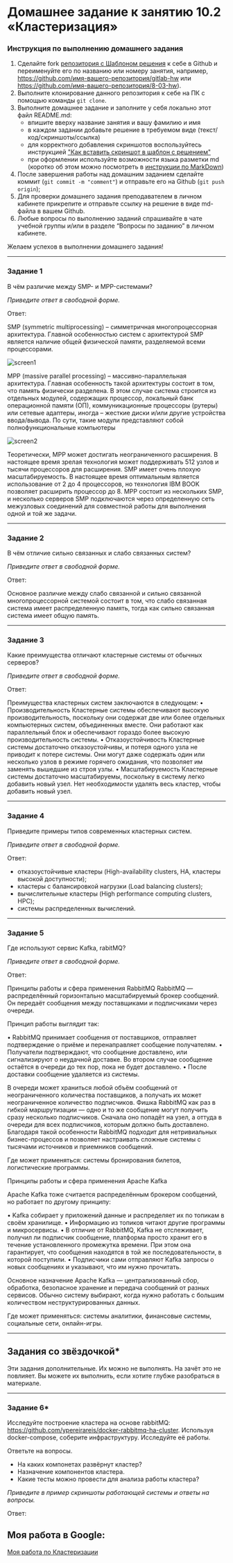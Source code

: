 # Домашнее задание к занятию 10.2 «Кластеризация»


### Инструкция по выполнению домашнего задания

1. Сделайте fork [репозитория c Шаблоном решения](https://github.com/netology-code/sys-pattern-homework) к себе в Github и переименуйте его по названию или номеру занятия, например, https://github.com/имя-вашего-репозитория/gitlab-hw или https://github.com/имя-вашего-репозитория/8-03-hw).
2. Выполните клонирование данного репозитория к себе на ПК с помощью команды `git clone`.
3. Выполните домашнее задание и заполните у себя локально этот файл README.md:
   - впишите вверху название занятия и вашу фамилию и имя
   - в каждом задании добавьте решение в требуемом виде (текст/код/скриншоты/ссылка)
   - для корректного добавления скриншотов воспользуйтесь инструкцией ["Как вставить скриншот в шаблон с решением"](https://github.com/netology-code/sys-pattern-homework/blob/main/screen-instruction.md)
   - при оформлении используйте возможности языка разметки md (коротко об этом можно посмотреть в [инструкции по MarkDown](https://github.com/netology-code/sys-pattern-homework/blob/main/md-instruction.md))
4. После завершения работы над домашним заданием сделайте коммит (`git commit -m "comment"`) и отправьте его на Github (`git push origin`);
5. Для проверки домашнего задания преподавателем в личном кабинете прикрепите и отправьте ссылку на решение в виде md-файла в вашем Github.
6. Любые вопросы по выполнению заданий спрашивайте в чате учебной группы и/или в разделе “Вопросы по заданию” в личном кабинете.

Желаем успехов в выполнении домашнего задания!

---

### Задание 1

В чём различие между SMP- и MPP-системами?

*Приведите ответ в свободной форме.*

Ответ:

SMP (symmetric multiprocessing) – симметричная многопроцессорная архитектура. Главной особенностью систем с архитектурой SMP является наличие общей физической памяти, разделяемой всеми процессорами.

![screen1](https://github.com/KorolkovDenis/)

MPP (massive parallel processing) – массивно-параллельная архитектура. Главная особенность такой архитектуры состоит в том, что память физически разделена. В этом случае система строится из отдельных модулей, содержащих процессор, локальный банк операционной памяти (ОП), коммуникационные процессоры (рутеры) или сетевые адаптеры, иногда – жесткие диски и/или другие устройства ввода/вывода. По сути, такие модули представляют собой полнофункциональные компьютеры

![screen2](https://github.com/KorolkovDenis/)

Теоретически, MPP может достигать неограниченного расширения. В настоящее время зрелая технология может поддерживать 512 узлов и тысячи процессоров для расширения.
SMP имеет очень плохую масштабируемость. В настоящее время оптимальным является использование от 2 до 4 процессоров, но технология IBM BOOK позволяет расширить процессор до 8.
MPP состоит из нескольких SMP, и несколько серверов SMP подключаются через определенную сеть межузловых соединений для совместной работы для выполнения одной и той же задачи.

---

### Задание 2

В чём отличие сильно связанных и слабо связанных систем?

*Приведите ответ в свободной форме.*

Ответ:

Основное различие между слабо связанной и сильно связанной многопроцессорной системой состоит в том, что слабо связанная система имеет распределенную память, тогда как сильно связанная система имеет общую память.

---

### Задание 3

Какие преимущества отличают кластерные системы от обычных серверов?

*Приведите ответ в свободной форме.*

Ответ:

Преимущества кластерных систем заключаются в следующем:
•	Производительность
Кластерные системы обеспечивают высокую производительность, поскольку они содержат две или более отдельных компьютерных систем, объединенных вместе. Они работают как параллельный блок и обеспечивают гораздо более высокую производительность системы.
•	Отказоустойчивость
Кластерные системы достаточно отказоустойчивы, и потеря одного узла не приводит к потере системы. Они могут даже содержать один или несколько узлов в режиме горячего ожидания, что позволяет им заменять вышедшие из строя узлы.
•	Масштабируемость
Кластерные системы достаточно масштабируемы, поскольку в систему легко добавить новый узел. Нет необходимости удалять весь кластер, чтобы добавить новый узел.

---

### Задание 4

Приведите примеры типов современных кластерных систем.

*Приведите ответ в свободной форме.*

Ответ:

- отказоустойчивые кластеры (High-availability clusters, HA,
кластеры высокой доступности);
- кластеры с балансировкой нагрузки (Load balancing clusters);
- вычислительные кластеры (High performance computing
clusters, HPC);
- системы распределенных вычислений.

---

### Задание 5

Где используют сервис Kafka, rabitMQ?

*Приведите ответ в свободной форме.*

Ответ:

Принципы работы и сфера применения RabbitMQ
RabbitMQ — распределённый горизонтально масштабируемый брокер сообщений. Он передаёт сообщения между поставщиками и подписчиками через очереди. 

Принцип работы выглядит так:

•	RabbitMQ принимает сообщения от поставщиков, отправляет подтверждение о приёме и перенаправляет сообщение получателям.
•	Получатели подтверждают, что сообщение доставлено, или сигнализируют о неудачной доставке. Во втором случае сообщение остаётся в очереди до тех пор, пока не будет доставлено.
•	После доставки сообщение удаляется из системы. 

В очереди может храниться любой объём сообщений от неограниченного количества поставщиков, а получать их может неограниченное количество подписчиков. Фишка RabbitMQ как раз в гибкой маршрутизации — одно и то же сообщение могут получить сразу несколько подписчиков. Сначала оно попадёт на узел, а оттуда в очереди для всех подписчиков, которым должно быть доставлено. Благодаря такой особенности RabbitMQ подходит для нетривиальных бизнес-процессов и позволяет настраивать сложные системы с тысячами источников и приемников сообщений. 

Где может применяться: системы бронирования билетов, логистические программы.

Принципы работы и сфера применения Apache Kafka

Apache Kafka тоже считается распределённым брокером сообщений, но работает по другому принципу:

•	Kafka собирает у приложений данные и распределяет их по топикам в своём хранилище. 
•	Информацию из топиков читают другие программы и микросервисы.
•	В отличие от RabbitMQ, Kafka не отслеживает, получил ли подписчик сообщение, платформа просто хранит его в течение установленного промежутка времени. При этом она гарантирует, что сообщения находятся в той же последовательности, в которой поступили.
•	Подписчики сами отправляют Kafka запросы о новых сообщениях и указывают, что им нужно прочитать. 

Основное назначение Apache Kafka — централизованный сбор, обработка, безопасное хранение и передача сообщений от разных сервисов. Обычно систему выбирают, когда нужно работать с большим количеством неструктурированных данных.

Где может применяться: системы аналитики, финансовые системы, социальные сети, онлайн-игры.

---

## Задания со звёздочкой*
Эти задания дополнительные. Их можно не выполнять. На зачёт это не повлияет. Вы можете их выполнить, если хотите глубже разобраться в материале.

---

### Задание 6*

Исследуйте построение кластера на основе rabbitMQ: https://github.com/ypereirareis/docker-rabbitmq-ha-cluster. 
Используя docker-compose, соберите инфраструктуру. Исследуйте её работы.

Ответьте на вопросы.

- На каких компонетах развёрнут кластер?
- Назначение компонентов кластера.
- Какие тесты можно провести для анализа работы кластера?

*Приведите в пример скриншоты работающей системы и ответы на вопросы.*

Ответ:




 ## Моя работа в Google:

[Моя работа по Кластеризации](https://docs.google.com/)